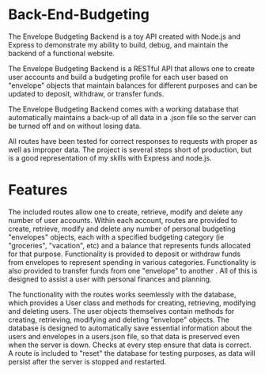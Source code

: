 # Back-End-Budgeting
The Envelope Budgeting Backend is a toy API created with Node.js and Express to demonstrate my ability to build, debug, and maintain the backend of a functional website.

The Envelope Budgeting Backend is a RESTful API that allows one to create user accounts and build a budgeting profile for each user based on "envelope" objects that maintain balances for different purposes and can be updated to deposit, withdraw, or transfer funds.

The Envelope Budgeting Backend comes with a working database that automatically maintains a back-up of all data in a .json file so the server can be turned off and on without losing data.

All routes have been tested for correct responses to requests with proper as well as improper data. The project is several steps short of production, but is a good representation of my skills with Express and node.js.

# Features
The included routes allow one to create, retrieve, modify and delete any number of user accounts. Within each account, routes are provided to create, retrieve, modify and delete any number of personal budgeting "envelopes" objects, each with a specified budgeting category (ie "groceries", "vacation", etc) and a balance that represents funds allocated for that purpose. Functionality is provided to deposit or withdraw funds from envelopes to represent spending in various categories. Functionality is also provided to transfer funds from one "envelope" to another . All of this is designed to assist a user with personal finances and planning.

The functionality with the routes works seemlessly with the database, which provides a User class and methods for creating, retrieving, modifying and deleting users. The user objects themselves contain methods for creating, retrieving, modifying and deleting "envelope" objects. The database is designed to automatically save essential information about the users and envelopes in a users.json file, so that data is preserved even when the server is down. Checks at every step ensure that data is correct. A route is included to "reset" the database for testing purposes, as data will persist after the server is stopped and restarted.
